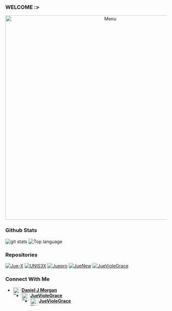 ### WELCOME :>
<p align="center">
 <img src="https://raw.githubusercontent.com/RizkyFerdiansyah/RizkyFerdiansyah/master/IMG_16114660952369861.png" width="640" title="Menu" alt="Menu">
</p>

### Github Stats
<img src="https://github-readme-stats.vercel.app/api/?username=RizkyFerdiansyah&show_icons=true" alt="git stats">
<img src="https://github-readme-stats.vercel.app/api/top-langs/?username=RizkyFerdiansyah&code-architects&layout=compact" alt="Top language">

### Repositories
<a href="https://github.com/RizkyFerdiansyah/Rizky-X"><img title="Jue-X" src="https://github-readme-stats.vercel.app/api/pin/?username=RizkyFerdiansyah&repo=Jue-X&theme=vision-friendly-white"></a>
<a href="https://github.com/RizkyFerdiansyah/UNIS3X"><img title="UNIS3X" src="https://github-readme-stats.vercel.app/api/pin/?username=RizkyFerdiansyah&repo=UNIS3X&theme=vision-friendly-white"></a>
<a href="https://github.com/RizkyFerdiansyah/RizkyPro"><img title="Juepro" src="https://github-readme-stats.vercel.app/api/pin/?username=RizkyFerdiansyah&repo=JuePro&theme=vision-friendly-white"></a>
<a href="https://github.com/RizkyFerdiansyah/RizkyNew"><img title="JueNew" src="https://github-readme-stats.vercel.app/api/pin/?username=RizkyFerdiansyah&repo=JueNew&theme=vision-friendly-white"></a>
<a href="https://github.com/RizkyFerdiansyah/JueVioleGracee"><img title="JueVioleGrace" src="https://github-readme-stats.vercel.app/api/pin/?username=RizkyFerdiansyah&repo=JueVioleGrace&theme=vision-friendly-white"></a>

### Connect With Me 
* [<img alt="Daniel J Morgan's Facebook" align="left" width="24px" src="https://cdn.jsdelivr.net/npm/simple-icons@v3/icons/facebook.svg" /> <b>Daniel J Morgan</b>](https://www.facebook.com/captena.adekda)<br />
* [<img alt="RizkyFerdiansyah's GitHub" align="left" width="24px" src="https://cdn.jsdelivr.net/npm/simple-icons@v3/icons/instagram.svg" /> <b>JueVioleGrace</b>](https://www.instagram.com/juevgrace_/ )<br />
* [<img alt="Rizky's Github" align="left" width="24px" src="https://cdn.jsdelivr.net/npm/simple-icons@v3/icons/github.svg" /> <b>JueVioleGrace</b>](https://github.com/JueVioleGraceee)<br />
